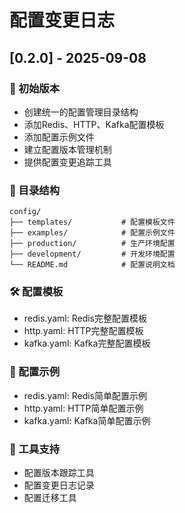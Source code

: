 # 配置变更日志

## [0.2.0] - 2025-09-08

### 🎉 初始版本

- 创建统一的配置管理目录结构
- 添加Redis、HTTP、Kafka配置模板
- 添加配置示例文件
- 建立配置版本管理机制
- 提供配置变更追踪工具

### 📁 目录结构

```
config/
├── templates/           # 配置模板文件
├── examples/            # 配置示例文件
├── production/          # 生产环境配置
├── development/         # 开发环境配置
└── README.md            # 配置说明文档
```

### 🛠️ 配置模板

- redis.yaml: Redis完整配置模板
- http.yaml: HTTP完整配置模板
- kafka.yaml: Kafka完整配置模板

### 📝 配置示例

- redis.yaml: Redis简单配置示例
- http.yaml: HTTP简单配置示例
- kafka.yaml: Kafka简单配置示例

### 🔧 工具支持

- 配置版本跟踪工具
- 配置变更日志记录
- 配置迁移工具